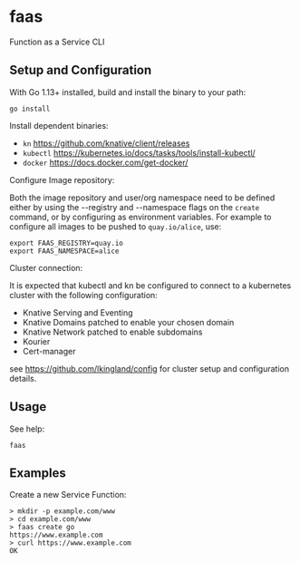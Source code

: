 # faas

Function as a Service CLI

## Setup and Configuration

With Go 1.13+ installed, build and install the binary to your path:
```
go install
```

Install dependent binaries:

* `kn`  https://github.com/knative/client/releases
* `kubectl` https://kubernetes.io/docs/tasks/tools/install-kubectl/
* `docker` https://docs.docker.com/get-docker/

Configure Image repository:

Both the image repository and user/org namespace need to be defined either by
using the --registry and --namespace flags on the `create` command, or by
configuring as environment variables.  For example to configure all images
to be pushed to `quay.io/alice`, use:
```
export FAAS_REGISTRY=quay.io
export FAAS_NAMESPACE=alice
```

Cluster connection:

It is expected that kubectl and kn be configured to connect to a kubernetes cluster with the following configuration:

* Knative Serving and Eventing
* Knative Domains patched to enable your chosen domain
* Knative Network patched to enable subdomains
* Kourier
* Cert-manager

see https://github.com/lkingland/config for cluster setup and configuration details.

## Usage

See help:
```shell
faas
```
## Examples

Create a new Service Function:

```shell
> mkdir -p example.com/www
> cd example.com/www
> faas create go
https://www.example.com
> curl https://www.example.com
OK
```


